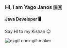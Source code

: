 ### Hi, I am Yago Janos :brazil:

#### Java Developer :desktop_computer:

Say HI to my Kishan :wink:

![ezgif com-gif-maker](https://user-images.githubusercontent.com/73187867/125522611-0b8ca1e3-7c50-4cd5-8128-051359c98f76.gif)
